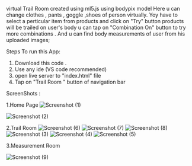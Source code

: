 virtual Trail Room created using ml5.js using bodypix model 
Here u can change clothes , pants , goggle  ,shoes of person virtually.
Yoy have to select a perticular item from products and  click on "Try" button products will be trailed on user's body
u can tap on "Combination On" button to try more combinations . And u can find body measurements of user from his uploaded images;

Steps To run this App:
1. Download this code .
2. Use any ide (VS code recommended) 
3. open live server to "index.html" file
4. Tap on  "Trail Room " button of navigation bar 

ScreenShots :

1.Home Page
 ![Screenshot (1)](https://user-images.githubusercontent.com/55945522/137471334-6bbe7953-92e2-4802-beb8-cd08fb709c4e.png)
 
![Screenshot (2)](https://user-images.githubusercontent.com/55945522/137471440-f6ba7fe3-c542-48ba-92b1-bd99807f5a69.png)

2.Trail Room 
![Screenshot (6)](https://user-images.githubusercontent.com/55945522/137471855-991fac05-d8e9-48f7-8f13-7634d79c118d.png)
![Screenshot (7)](https://user-images.githubusercontent.com/55945522/137471410-af007daa-19a0-454a-b35e-3814c44480e2.png)
![Screenshot (8)](https://user-images.githubusercontent.com/55945522/137471413-e5aa930b-4897-4f41-a467-0a74bf9c1262.png)
![Screenshot (3)](https://user-images.githubusercontent.com/55945522/137471443-823d5d44-97bc-4d72-b0c9-79a2f1c70549.png)
![Screenshot (4)](https://user-images.githubusercontent.com/55945522/137471448-1961c6ee-af3d-434e-9a2b-d0b04d4615b3.png)
![Screenshot (5)](https://user-images.githubusercontent.com/55945522/137471463-46d8a5f4-ddd4-48ee-816c-12fe6078f446.png)

3.Measurement Room

![Screenshot (9)](https://user-images.githubusercontent.com/55945522/137471433-7fd08284-5723-4f5c-a26d-a4bd995813c8.png)
